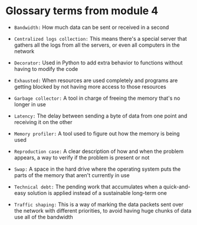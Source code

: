 # Glossary terms from module 4

- `Bandwidth:` How much data can be sent or received in a second

- `Centralized logs collection:` This means there's a special server that gathers all the logs from all the servers, or even all computers in the network

- `Decorator:` Used in Python to add extra behavior to functions without having to modify the code

- `Exhausted:` When resources are used completely and programs are getting blocked by not having more access to those resources

- `Garbage collector:` A tool in charge of freeing the memory that's no longer in use

- `Latency:` The delay between sending a byte of data from one point and receiving it on the other

- `Memory profiler:` A tool used to figure out how the memory is being used

- `Reproduction case:` A clear description of how and when the problem appears, a way to verify if the problem is present or not

- `Swap:` A space in the hard drive where the operating system puts the parts of the memory that aren't currently in use 

- `Technical debt:` The pending work that accumulates when a quick-and-easy solution is applied instead of a sustainable long-term one

- `Traffic shaping:` This is a way of marking the data packets sent over the network with different priorities, to avoid having huge chunks of data use all of the bandwidth